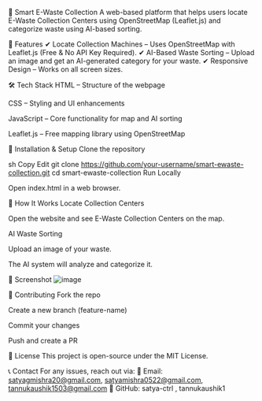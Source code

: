 📌 Smart E-Waste Collection
A web-based platform that helps users locate E-Waste Collection Centers using OpenStreetMap (Leaflet.js) and categorize waste using AI-based sorting.

🔹 Features
✔ Locate Collection Machines – Uses OpenStreetMap with Leaflet.js (Free & No API Key Required).
✔ AI-Based Waste Sorting – Upload an image and get an AI-generated category for your waste.
✔ Responsive Design – Works on all screen sizes.

🛠️ Tech Stack
HTML – Structure of the webpage

CSS – Styling and UI enhancements

JavaScript – Core functionality for map and AI sorting

Leaflet.js – Free mapping library using OpenStreetMap

📜 Installation & Setup
Clone the repository

sh
Copy
Edit
git clone https://github.com/your-username/smart-ewaste-collection.git
cd smart-ewaste-collection
Run Locally

Open index.html in a web browser.

📍 How It Works
Locate Collection Centers

Open the website and see E-Waste Collection Centers on the map.

AI Waste Sorting

Upload an image of your waste.

The AI system will analyze and categorize it.

📸 Screenshot
![image](https://github.com/user-attachments/assets/844134b8-bc9c-48c3-a27a-766d4d835d20)


🤝 Contributing
Fork the repo

Create a new branch (feature-name)

Commit your changes

Push and create a PR

📜 License
This project is open-source under the MIT License.

📞 Contact
For any issues, reach out via:
📧 Email: satyagmishra20@gmail.com, satyamishra0522@gmail.com, tannukaushik1503@gmail.com
🔗 GitHub: satya-ctrl , tannukaushik1
